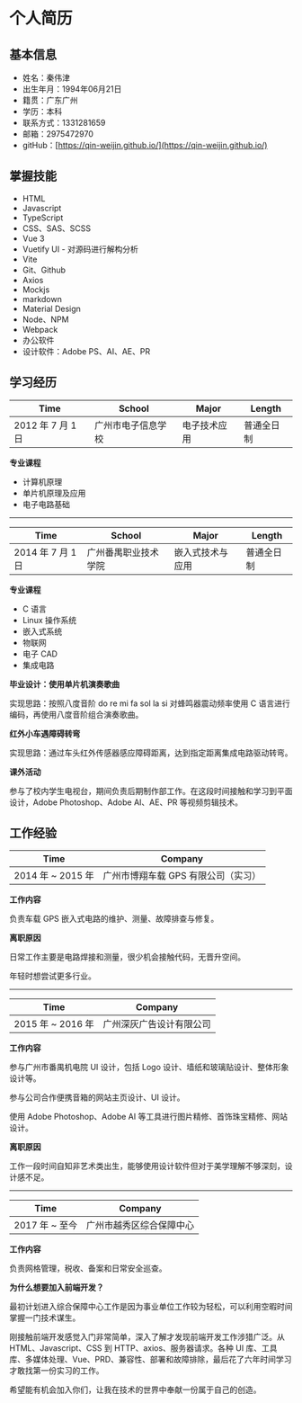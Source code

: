 # 个人简历

## 基本信息

- 姓名：秦伟津
- 出生年月：1994年06月21日
- 籍贯：广东广州
- 学历：本科
- 联系方式：1331281659
- 邮箱：2975472970
- gitHub：[https://qin-weijin.github.io/](https://qin-weijin.github.io/)

## 掌握技能

- HTML
- Javascript
- TypeScript
- CSS、SAS、SCSS
- Vue 3
- Vuetify UI - 对源码进行解构分析
- Vite
- Git、Github
- Axios
- Mockjs
- markdown
- Material Design
- Node、NPM
- Webpack
- 办公软件
- 设计软件：Adobe PS、AI、AE、PR

## 学习经历

| Time | School | Major | Length |
| ---- | ------ | ----- | ------ |
| 2012 年 7 月 1 日 | 广州市电子信息学校 | 电子技术应用 | 普通全日制 |

**专业课程**

- 计算机原理
- 单片机原理及应用
- 电子电路基础

---------------------------------------------------------

| Time | School | Major | Length |
| ---- | ------ | ----- | ------ |
| 2014 年 7 月 1 日 | 广州番禺职业技术学院 | 嵌入式技术与应用 | 普通全日制 |

**专业课程**

- C 语言
- Linux 操作系统
- 嵌入式系统
- 物联网
- 电子 CAD
- 集成电路

**毕业设计：使用单片机演奏歌曲**

<p>实现思路：按照八度音阶 do re mi fa sol la si 对蜂鸣器震动频率使用 C 语言进行编码，再使用八度音阶组合演奏歌曲。</p>

**红外小车遇障碍转弯**

<p>实现思路：通过车头红外传感器感应障碍距离，达到指定距离集成电路驱动转弯。</p>

**课外活动**

<p>参与了校内学生电视台，期间负责后期制作部工作。在这段时间接触和学习到平面设计，Adobe Photoshop、Adobe AI、AE、PR 等视频剪辑技术。</p>

## 工作经验

| Time | Company |
| ---- | ------- |
| 2014 年 ~ 2015 年 | 广州市博翔车载 GPS 有限公司（实习） | 

**工作内容**

<p>负责车载 GPS 嵌入式电路的维护、测量、故障排查与修复。</p>

**离职原因**

<p>日常工作主要是电路焊接和测量，很少机会接触代码，无晋升空间。</p>
<p>年轻时想尝试更多行业。</p>

---------------------------------------------------------

| Time | Company |
| - | - |
| 2015 年 ~ 2016 年 | 广州深灰广告设计有限公司 |

**工作内容**

<p>参与广州市番禺机电院 UI 设计，包括 Logo 设计、墙纸和玻璃贴设计、整体形象设计等。</p>
<p>参与公司合作便携音箱的网站主页设计、UI 设计。</p>
<p>使用 Adobe Photoshop、Adobe AI 等工具进行图片精修、首饰珠宝精修、网站设计。</p>

**离职原因**

<p>工作一段时间自知非艺术类出生，能够使用设计软件但对于美学理解不够深刻，设计感不足。<p>

---------------------------------------------------------

| Time | Company |
| - | - |
| 2017 年 ~ 至今 | 广州市越秀区综合保障中心 |

**工作内容**

<p>负责网格管理，税收、备案和日常安全巡查。<p>

**为什么想要加入前端开发？**

<p>最初计划进入综合保障中心工作是因为事业单位工作较为轻松，可以利用空暇时间掌握一门技术谋生。</p>
<p>刚接触前端开发感觉入门非常简单，深入了解才发现前端开发工作涉猎广泛。从 HTML、Javascript、CSS 到 HTTP、axios、服务器请求。各种 UI 库、工具库、多媒体处理、Vue、PRD、兼容性、部署和故障排除，最后花了六年时间学习才敢找第一份实习的工作。</p>
<p>希望能有机会加入你们，让我在技术的世界中奉献一份属于自己的创造。</p>




















